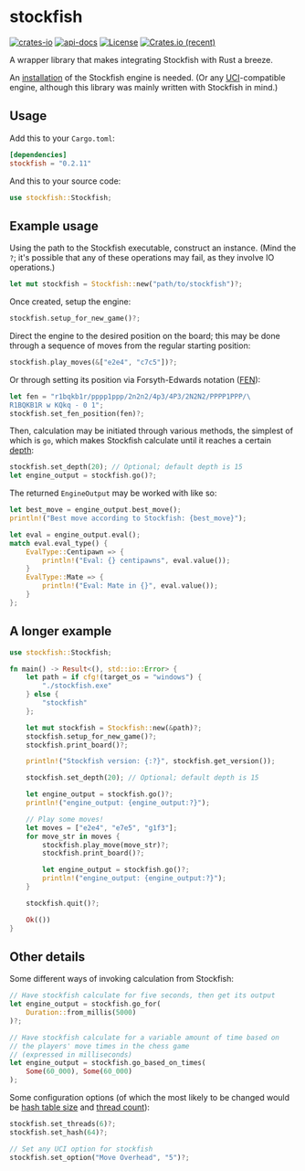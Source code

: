 # stockfish

[![crates-io](https://img.shields.io/crates/v/stockfish.svg)](https://crates.io/crates/stockfish)
[![api-docs](https://docs.rs/stockfish/badge.svg)](https://docs.rs/stockfish)
[![License](https://img.shields.io/crates/l/bitflags.svg)](https://img.shields.io/badge/license-MIT%20or%20Apache2.0-Green)
[![Crates.io (recent)](https://img.shields.io/crates/dr/stockfish)](https://crates.io/crates/stockfish)

A wrapper library that makes integrating Stockfish with Rust a breeze.

An [installation](https://stockfishchess.org/download/) of the Stockfish engine is needed. (Or any [UCI](https://official-stockfish.github.io/docs/stockfish-wiki/UCI-&-Commands.html)-compatible engine, although this library was mainly written with Stockfish in mind.)

## Usage

Add this to your `Cargo.toml`:

```toml
[dependencies]
stockfish = "0.2.11"
```

And this to your source code:

```rust
use stockfish::Stockfish;
```

## Example usage

Using the path to the Stockfish executable, construct an instance. (Mind the `?`; it's possible that any of these operations may fail, as they involve IO operations.)

```rust
let mut stockfish = Stockfish::new("path/to/stockfish")?;
```

Once created, setup the engine:

```rust
stockfish.setup_for_new_game()?;
```

Direct the engine to the desired position on the board; this may be done through a sequence of moves from the regular starting position:

```rust
stockfish.play_moves(&["e2e4", "c7c5"])?;
```

Or through setting its position via Forsyth-Edwards notation ([FEN](https://www.chessprogramming.org/Forsyth-Edwards_Notation)):

```rust
let fen = "r1bqkb1r/pppp1ppp/2n2n2/4p3/4P3/2N2N2/PPPP1PPP/\
R1BQKB1R w KQkq - 0 1";
stockfish.set_fen_position(fen)?;
```

Then, calculation may be initiated through various methods, the simplest of which
is `go`, which makes Stockfish calculate until it reaches a certain [depth](https://www.chessprogramming.org/Depth):

```rust
stockfish.set_depth(20); // Optional; default depth is 15
let engine_output = stockfish.go()?;
```

The returned `EngineOutput` may be worked with like so:

```rust
let best_move = engine_output.best_move();
println!("Best move according to Stockfish: {best_move}");

let eval = engine_output.eval();
match eval.eval_type() {
    EvalType::Centipawn => {
        println!("Eval: {} centipawns", eval.value());
    }
    EvalType::Mate => {
        println!("Eval: Mate in {}", eval.value());
    }
};
```

## A longer example

```rust
use stockfish::Stockfish;

fn main() -> Result<(), std::io::Error> {
    let path = if cfg!(target_os = "windows") {
        "./stockfish.exe"
    } else {
        "stockfish"
    };

    let mut stockfish = Stockfish::new(&path)?;
    stockfish.setup_for_new_game()?;
    stockfish.print_board()?;

    println!("Stockfish version: {:?}", stockfish.get_version());

    stockfish.set_depth(20); // Optional; default depth is 15

    let engine_output = stockfish.go()?;
    println!("engine_output: {engine_output:?}");

    // Play some moves!
    let moves = ["e2e4", "e7e5", "g1f3"];
    for move_str in moves {
        stockfish.play_move(move_str)?;
        stockfish.print_board()?;

        let engine_output = stockfish.go()?;
        println!("engine_output: {engine_output:?}");
    }

    stockfish.quit()?;

    Ok(())
}
```

## Other details

Some different ways of invoking calculation from Stockfish:

```rust
// Have stockfish calculate for five seconds, then get its output
let engine_output = stockfish.go_for(
    Duration::from_millis(5000)
)?;

// Have stockfish calculate for a variable amount of time based on
// the players' move times in the chess game
// (expressed in milliseconds)
let engine_output = stockfish.go_based_on_times(
    Some(60_000), Some(60_000)
);
```

Some configuration options (of which the most likely to be changed
would be [hash table size](https://www.chessprogramming.org/Hash_Table)
and [thread count](https://official-stockfish.github.io/docs/stockfish-wiki/UCI-&-Commands.html#threads)):

```rust
stockfish.set_threads(6)?;
stockfish.set_hash(64)?;

// Set any UCI option for stockfish
stockfish.set_option("Move Overhead", "5")?;
```
